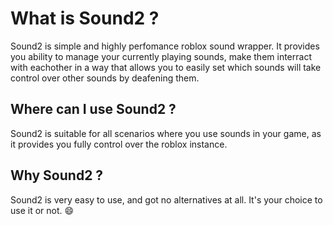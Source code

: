# What is Sound2 ?

Sound2 is simple and highly perfomance roblox sound wrapper. It provides you ability to manage your currently playing sounds, make them interract with eachother in a way that allows you to easily set which sounds will take control over other sounds by deafening them.

## Where can I use Sound2 ?
Sound2 is suitable for all scenarios where you use sounds in your game, as it provides you fully control over the roblox instance.

## Why Sound2 ?
Sound2 is very easy to use, and got no alternatives at all. It's your choice to use it or not. :smile:
